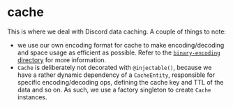 # cache

This is where we deal with Discord data caching. A couple of things to note:

- we use our own encoding format for cache to make encoding/decoding and space usage as efficient as possible.
  Refer to the [`binary-encoding` directory](../binary-encoding)
  for more information.
- `Cache` is deliberately not decorated with `@injectable()`, because we have a rather dynamic dependency
  of a `CacheEntity`, responsible for specific encoding/decoding ops, defining the cache key and TTL of the
  data and so on. As such, we use a factory singleton to create `Cache` instances.
